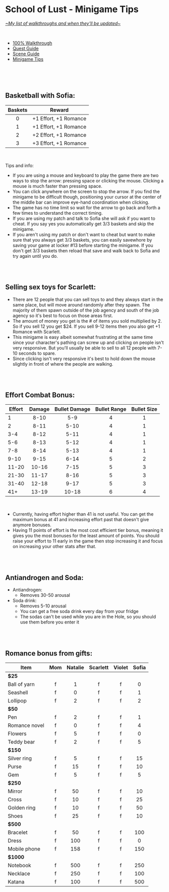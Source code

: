 # School of Lust - Minigame Tips
[*\~My list of walkthroughs and when they'll be updated\~*](https://www.patreon.com/maimlain)

<br>

- [100% Walkthrough](https://github.com/maim-lain/schooloflust/blob/master/walkthrough.md)  
- [Quest Guide](https://github.com/maim-lain/schooloflust/blob/master/quests.md)  
- [Scene Guide](https://github.com/maim-lain/schooloflust/blob/master/scenes.md)  
- [Minigame Tips](https://github.com/maim-lain/schooloflust/blob/master/minigames.md)  

<br>
<br>
<br>

## Basketball with Sofia:
Baskets | Reward
:---: | ---
0  | +1 Effort, +1 Romance
1  | +1 Effort, +1 Romance
2  | +2 Effort, +1 Romance
3  | +3 Effort, +1 Romance

<br>

Tips and info:
- If you are using a mouse and keyboard to play the game there are two ways to stop the arrow: pressing space or clicking the mouse. Clicking a mouse is much faster than pressing space.
- You can click anywhere on the screen to stop the arrow. If you find the minigame to be difficult though, positioning your cursor at the center of the middle bar can improve eye-hand coordination when clicking.
- The game has no time limit so wait for the arrow to go back and forth a few times to understand the correct timing.
- If you are using my patch and talk to Sofia she will ask if you want to cheat. If you say yes you automatically get 3/3 baskets and skip the minigame.
- If you aren't using my patch or don't want to cheat but want to make sure that you always get 3/3 baskets, you can easily savewhore by saving your game at locker #13 before starting the minigame. If you don't get 3/3 baskets then reload that save and walk back to Sofia and try again until you do.

<br>
<br>

## Selling sex toys for Scarlett:
- There are 12 people that you can sell toys to and they always start in the same place, but will move around randomly after they spawn. The majority of them spawn outside of the job agency and south of the job agency so it's best to focus on those areas first.
- The amount of money you get is the # of items you sold multiplied by 2. So if you sell 12 you get $24. If you sell 9-12 items then you also get +1 Romance with Scarlett.
- This minigame is easy albeit somewhat frustrating at the same time since your character's pathing can screw up and clicking on people isn't very responsive. But you'll usually be able to sell to all 12 people with 7-10 seconds to spare.
- Since clicking isn't very responsive it's best to hold down the mouse slightly in front of where the people are walking.

<br>
<br>

## Effort Combat Bonus:
Effort | Damage | Bullet Damage | Bullet Range | Bullet Size
--- | :---: | :---: | :---: | :---:
1 | 8-10 | 5-9 | 4 | 1
2 | 8-11 | 5-10 | 4 | 1
3-4 | 8-12 | 5-11 | 4 | 1
5-6 | 8-13 | 5-12 | 4 | 1
7-8 | 8-14 | 5-13 | 4 | 1
9-10 | 9-15 | 6-14 | 5 | 2
11-20 | 10-16 | 7-15 | 5 | 3
21-30 | 11-17 | 8-16 | 5 | 3
31-40 | 12-18 | 9-17 | 5 | 3
41+ | 13-19 | 10-18 | 6 | 4

<br>

- Currently, having effort higher than 41 is not useful. You can get the maximum bonus at 41 and increasing effort past that doesn't give anymore bonuses.
- Having 11 points of effort is the most cost efficient tier bonus, meaning it gives you the most bonuses for the least amount of points. You should raise your effort to 11 early in the game then stop increasing it and focus on increasing your other stats after that.

<br>
<br>

## Antiandrogen and Soda:
- Antiandrogen:
  - Removes 30-50 arousal
- Soda drink:
  - Removes 5-10 arousal
  - You can get a free soda drink every day from your fridge
  - The sodas can't be used while you are in the Hole, so you should use them before you enter it

<br>
<br>

## Romance bonus from gifts:
Item | Mom | Natalie | Scarlett | Violet | Sofia
--- | :---: | :---: | :---: | :---: | :---:
**$25** | &nbsp; | &nbsp; | &nbsp; | &nbsp; | &nbsp;
Ball of yarn | f | 1 | f | f | 0
Seashell | f | 0 | f | f | 1
Lollipop | f | 2 | f | f | 2
**$50** | &nbsp; | &nbsp; | &nbsp; | &nbsp; | &nbsp;
Pen | f | 2 | f | f | 1
Romance novel | f | 0 | f | f | 4
Flowers | f | 5 | f | f | 0
Teddy bear | f | 2 | f | f | 5
**$150** | &nbsp; | &nbsp; | &nbsp; | &nbsp; | &nbsp;
Silver ring | f | 5 | f | f | 15
Purse | f | 15 | f | f | 10
Gem | f | 5 | f | f | 5
**$250** | &nbsp; | &nbsp; | &nbsp; | &nbsp; | &nbsp;
Mirror | f | 50 | f | f | 10
Cross | f | 10 | f | f | 25
Golden ring | f | 10 | f | f | 50
Shoes | f | 25 | f | f | 10
**$500** | &nbsp; | &nbsp; | &nbsp; | &nbsp; | &nbsp;
Bracelet | f | 50 | f | f | 100
Dress | f | 100 | f | f | 0
Mobile phone | f | 158 | f | f | 150
**$1000** | &nbsp; | &nbsp; | &nbsp; | &nbsp; | &nbsp;
Notebook | f | 500 | f | f | 250
Necklace | f | 250 | f | f | 100
Katana | f | 100 | f | f | 500
